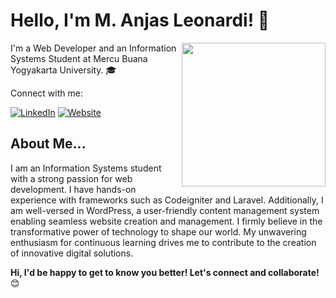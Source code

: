  # Hello, I'm M. Anjas Leonardi! 👋

<img align='right' src="https://media.giphy.com/media/M9gbBd9nbDrOTu1Mqx/giphy.gif" width="230">

I'm a Web Developer and an Information Systems Student at Mercu Buana Yogyakarta University. 🎓

Connect with me:

[![LinkedIn](https://img.shields.io/badge/-M.%20Anjas%20Leonardi-blue?style=flat-square&logo=Linkedin&logoColor=white&link=https://www.linkedin.com/in/m-anjas-leonardi/)](https://www.linkedin.com/in/m-anjas-leonardi/)
[![Website](https://img.shields.io/badge/Website-46a2f1.svg?&style=flat-square&logo=Google-Chrome&logoColor=white&link=https://anjasleonz.000webhostapp.com/)](https://anjasleonz.000webhostapp.com/)

## About Me...

I am an Information Systems student with a strong passion for web development. I have hands-on experience with frameworks such as Codeigniter and Laravel. Additionally, I am well-versed in WordPress, a user-friendly content management system enabling seamless website creation and management. I firmly believe in the transformative power of technology to shape our world. My unwavering enthusiasm for continuous learning drives me to contribute to the creation of innovative digital solutions.

**Hi, I'd be happy to get to know you better! Let's connect and collaborate!** 😊
